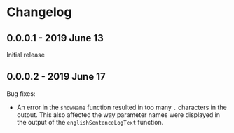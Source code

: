 # Changelog

## 0.0.0.1 - 2019 June 13

Initial release

## 0.0.0.2 - 2019 June 17

Bug fixes:

  - An error in the `showName` function resulted in too many `.` characters in
    the output. This also affected the way parameter names were displayed in
    the output of the `englishSentenceLogText` function.
